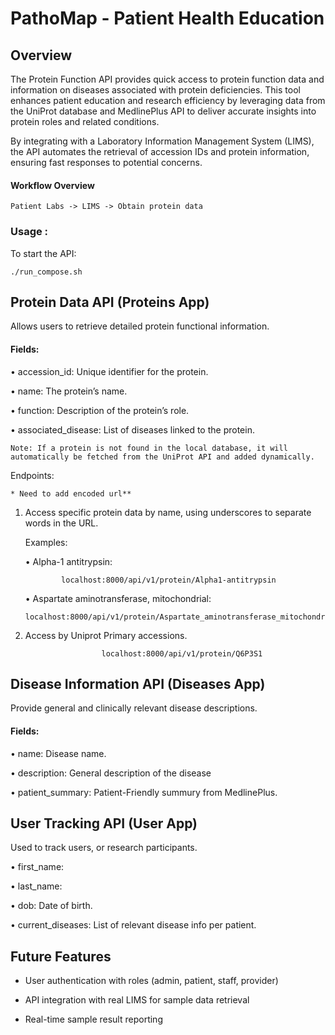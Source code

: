 # PathoMap - Patient Health Education

## Overview

The Protein Function API provides quick access to protein function data and information on diseases associated with protein deficiencies. This tool enhances patient education and research efficiency by leveraging data from the UniProt database and MedlinePlus API to deliver accurate insights into protein roles and related conditions.

By integrating with a Laboratory Information Management System (LIMS), the API automates the retrieval of accession IDs and protein information, ensuring fast responses to potential concerns.

#### Workflow Overview
```
Patient Labs -> LIMS -> Obtain protein data
```

### Usage : 
To start the API:

```
./run_compose.sh
```

## Protein Data API (Proteins App)
Allows users to retrieve detailed protein functional information.

#### Fields:

• accession_id: Unique identifier for the protein.

• name: The protein’s name.

• function: Description of the protein’s role.

• associated_disease: List of diseases linked to the protein.

`Note: If a protein is not found in the local database, it will automatically be fetched from the UniProt API and added dynamically.`

Endpoints: 

`* Need to add encoded url**`

1.	Access specific protein data by name, using underscores to separate words in the URL.
        
     Examples:

	•	Alpha-1 antitrypsin:

                localhost:8000/api/v1/protein/Alpha1-antitrypsin

	•	Aspartate aminotransferase, mitochondrial:

    	localhost:8000/api/v1/protein/Aspartate_aminotransferase_mitochondrial

2. Access by Uniprot Primary accessions.

						localhost:8000/api/v1/protein/Q6P3S1

## Disease Information API (Diseases App)

Provide general and clinically relevant disease descriptions.

#### Fields:

• name: Disease name.

• description: General description of the disease

• patient_summary: Patient-Friendly summury from MedlinePlus.

	
## User Tracking API (User App)
Used to track users, or research participants. 

• first_name:

• last_name: 

• dob: Date of birth.

• current_diseases: List of relevant disease info per patient.


## Future Features
- User authentication with roles (admin, patient, staff, provider)

- API integration with real LIMS for sample data retrieval

- Real-time sample result reporting

